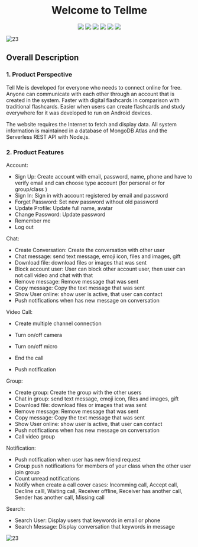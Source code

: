 <h1 align='center'>
  Welcome to Tellme
</h1>
<div align='center'>
  <img src="https://img.shields.io/badge/React-20232A?style=for-the-badge&logo=react&logoColor=61DAFB" />     
  <img src="https://img.shields.io/badge/Node%20js-339933?style=for-the-badge&logo=nodedotjs&logoColor=white" />   
<img src="https://img.shields.io/badge/Express%20js-000000?style=for-the-badge&logo=express&logoColor=white"/>   
<img src="https://img.shields.io/badge/MongoDB-4EA94B?style=for-the-badge&logo=mongodb&logoColor=white" />     
<img src="https://img.shields.io/badge/Socket.io-010101?&style=for-the-badge&logo=Socket.io&logoColor=white"/> 
  <img src="https://img.shields.io/badge/Cloudinary-3448C5?style=for-the-badge&logo=Cloudinary&logoColor=white" />    

</div>
                  

![23](https://github.com/imnhaphuong/tellme/assets/114383214/64a6c111-4125-4ff0-9140-209506658a65)

## Overall Description
### 1. Product Perspective
Tell Me is developed for everyone who needs to connect online for free. Anyone can communicate with each other through an account that is created in the system. Faster with digital flashcards in comparison with traditional flashcards.  Easier when users can create flashcards and study everywhere for it was developed to run on Android devices.

The website requires the Internet to fetch and display data. All system information is maintained in a database of MongoDB Atlas and the Serverless REST API with Node.js.

### 2.	Product Features
Account:
* Sign Up: Create account with email, password, name, phone  and have to verify email and can choose type account (for personal or for group/class )
* Sign In: Sign in with account registered by email and password
* Forget Password: Set new password without old password 
* Update Profile: Update full name, avatar
* Change Password: Update password
* Remember me
* Log out

Chat:
* Create Conversation: Create the conversation with other user
* Chat message: send text message, emoji icon, files and images, gift
* Download file: download files or images that was sent
* Block account user: User can block other account user, then user can not call video and chat with that
* Remove message: Remove message that was sent
* Copy message: Copy the text message that was sent
* Show User online: show user is active, that user can contact
* Push notifications when has new message on conversation

Video Call:
* Create multiple channel connection
* Turn on/off camera
* Turn on/off micro
* End the call

* Push notification 

Group:
* Create group: Create the group with the other users
* Chat in group: send text message, emoji icon, files and images, gift
* Download file: download files or images that was sent
* Remove message: Remove message that was sent
* Copy message: Copy the text message that was sent
* Show User online: show user is active, that user can contact
* Push notifications when has new message on conversation
* Call video group

Notification:
* Push notification when user has new friend request
* Group push notifications for members of your class when the other user join group
* Count unread notifications 
* Notify when create a call cover cases:   Incomming call,  Accept call,  Decline calll, Waiting call,  Receiver offline,  Receiver has another call,  Sender has another call, Missing call

Search:
* Search User: Display users that keywords in email or phone
* Search Message: Display conversation that keywords in message


![23](https://github.com/imnhaphuong/tellme/assets/114383214/6d2e5885-59ca-4a89-9f70-e50172602ac1)


